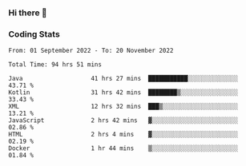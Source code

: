 ### Hi there 👋

<!--
**Girrafeec/girrafeec** is a ✨ _special_ ✨ repository because its `README.md` (this file) appears on your GitHub profile.

Here are some ideas to get you started:

- 🔭 I’m currently working on ...
- 🌱 I’m currently learning ...
- 👯 I’m looking to collaborate on ...
- 🤔 I’m looking for help with ...
- 💬 Ask me about ...
- 📫 How to reach me: ...
- 😄 Pronouns: ...
- ⚡ Fun fact: ...
-->

### Coding Stats
<!--START_SECTION:waka-->

```text
From: 01 September 2022 - To: 20 November 2022

Total Time: 94 hrs 51 mins

Java                   41 hrs 27 mins  ███████████░░░░░░░░░░░░░░   43.71 %
Kotlin                 31 hrs 42 mins  ████████▒░░░░░░░░░░░░░░░░   33.43 %
XML                    12 hrs 32 mins  ███▒░░░░░░░░░░░░░░░░░░░░░   13.21 %
JavaScript             2 hrs 42 mins   ▓░░░░░░░░░░░░░░░░░░░░░░░░   02.86 %
HTML                   2 hrs 4 mins    ▓░░░░░░░░░░░░░░░░░░░░░░░░   02.19 %
Docker                 1 hr 44 mins    ▒░░░░░░░░░░░░░░░░░░░░░░░░   01.84 %
```

<!--END_SECTION:waka-->
